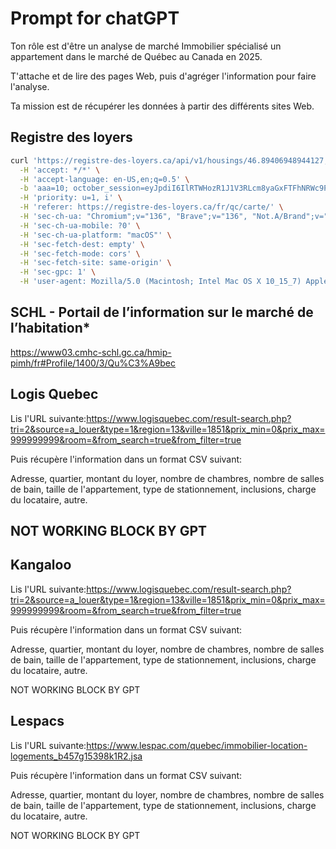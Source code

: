 
# Prompt for chatGPT

Ton rôle est d'être un analyse de marché Immobilier spécialisé un appartement dans le marché de Québec au Canada en 2025.

T'attache et de lire des pages Web, puis d'agréger l'information pour faire l'analyse.

Ta mission est de récupérer les données à partir des différents sites Web.

## Registre des loyers

```bash
curl 'https://registre-des-loyers.ca/api/v1/housings/46.89406948944127,-71.22531124237905,46.876118868578644,-71.27374120835195' \
  -H 'accept: */*' \
  -H 'accept-language: en-US,en;q=0.5' \
  -b 'aaa=10; october_session=eyJpdiI6IlRTWHozR1J1V3RLcm8yaGxFTFhNRWc9PSIsInZhbHVlIjoiRHVPZTJ5U0NVaE9oNFwvSUt2RjAyU3R1VE9lQ2FBa2xaMWh2YWdoRHhudWtpQzZjbm1vMWhoNWdQV1grYXc4MGVkajVlRlVzWGVFZzUxYnZZQXdMT1J2bklRQ0J4RXF4ZFRHYlFcL3BNc0tmNFZ1M1ptQkR2T0xcLzdKSURjQXpha0MiLCJtYWMiOiI1YWQxZTg1MjVhZmMyMDk5ZjU5MjZjNGIxODY0MjVlZDQ5ODk4YjE4NzM0YTdjMjkyMmE4YjdmNDkxYzczNThkIn0%3D' \
  -H 'priority: u=1, i' \
  -H 'referer: https://registre-des-loyers.ca/fr/qc/carte/' \
  -H 'sec-ch-ua: "Chromium";v="136", "Brave";v="136", "Not.A/Brand";v="99"' \
  -H 'sec-ch-ua-mobile: ?0' \
  -H 'sec-ch-ua-platform: "macOS"' \
  -H 'sec-fetch-dest: empty' \
  -H 'sec-fetch-mode: cors' \
  -H 'sec-fetch-site: same-origin' \
  -H 'sec-gpc: 1' \
  -H 'user-agent: Mozilla/5.0 (Macintosh; Intel Mac OS X 10_15_7) AppleWebKit/537.36 (KHTML, like Gecko) Chrome/136.0.0.0 Safari/537.36'
```

## SCHL - Portail de l’information sur le marché de l’habitation*

<https://www03.cmhc-schl.gc.ca/hmip-pimh/fr#Profile/1400/3/Qu%C3%A9bec>

## Logis Quebec

Lis l'URL suivante:<https://www.logisquebec.com/result-search.php?tri=2&source=a_louer&type=1&region=13&ville=1851&prix_min=0&prix_max=999999999&room=&from_search=true&from_filter=true>

Puis récupère l'information dans un format CSV suivant:

Adresse, quartier, montant du loyer, nombre de chambres, nombre de salles de bain, taille de l'appartement, type de stationnement, inclusions, charge du locataire, autre.

NOT WORKING BLOCK BY GPT
---

## Kangaloo

Lis l'URL suivante:<https://www.logisquebec.com/result-search.php?tri=2&source=a_louer&type=1&region=13&ville=1851&prix_min=0&prix_max=999999999&room=&from_search=true&from_filter=true>

Puis récupère l'information dans un format CSV suivant:

Adresse, quartier, montant du loyer, nombre de chambres, nombre de salles de bain, taille de l'appartement, type de stationnement, inclusions, charge du locataire, autre.

NOT WORKING BLOCK BY GPT

## Lespacs

Lis l'URL suivante:<https://www.lespac.com/quebec/immobilier-location-logements_b457g15398k1R2.jsa>

Puis récupère l'information dans un format CSV suivant:

Adresse, quartier, montant du loyer, nombre de chambres, nombre de salles de bain, taille de l'appartement, type de stationnement, inclusions, charge du locataire, autre.

NOT WORKING BLOCK BY GPT
